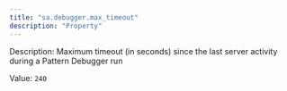 ```yaml
---
title: "sa.debugger.max_timeout"
description: "Property"
---
```


Description: Maximum timeout (in seconds) since the last server activity during a Pattern Debugger run

Value: `240`